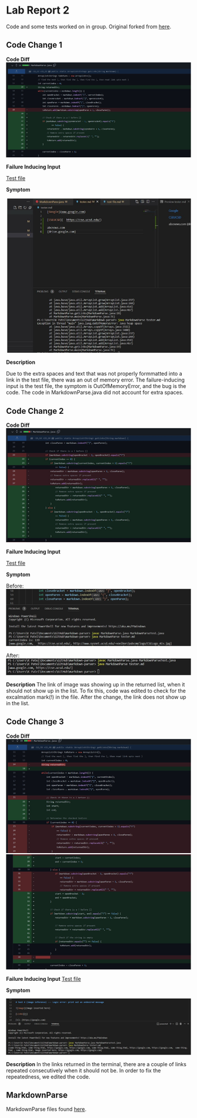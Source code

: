 # Lab Report 2
Code and some tests worked on in group.
Original forked from [here](https://github.com/nidhidhamnani/markdown-parser).

## Code Change 1

**Code Diff**
![Change on MarkdownParse.java](Code_Change1.jpg)

**Failure Inducing Input**

[Test file](https://github.com/khushijpatel/markdown-parser/blob/main/tester2.md)


**Symptom**

![Symptom 1](Error_Change1.jpg)


**Description**

Due to the extra spaces and text that was not properly formmatted into a link in the test file, there was an out of memory error. The failure-inducing input is the test file, the symptom is OutOfMemoryError, and the bug is the code. The code in MarkdownParse.java did not account for extra spaces.


## Code Change 2
**Code Diff**
![Change on MarkdownParse.java](Code_Change2.jpg)

**Failure Inducing Input**

[Test file](https://github.com/khushijpatel/markdown-parser/blob/main/tester.md?plain=1)

**Symptom**

Before:
![Symptom 2](ImageError_Change.jpg)

After:
![Changed list](Image_ClearedList.jpg)

**Description**
The link of image was showing up in the returned list, when it should not show up in the list. To fix this, code was edited to check for the excalmation mark(!) in the file. After the change, the link does not show up in the list.

## Code Change 3
**Code Diff**
![Change part 3](Code_Change3_1.jpg)
![Change part 3](Code_Change3_2.jpg)

**Failure Inducing Input**
[Test file](https://github.com/khushijpatel/markdown-parser/blob/main/tester3.md)

**Symptom**

![Symptom 3](Error_testfile3.jpg)

**Description**
In the links returned in the terminal, there are a couple of links repeated consecutively when it should not be. In order to fix the repeatedness, we edited the code.



## MarkdownParse

MarkdownParse files found [here](https://github.com/khushijpatel/markdown-parser).